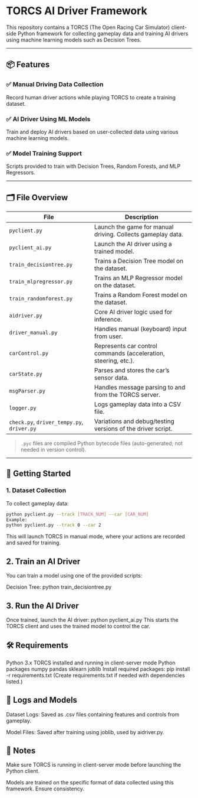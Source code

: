 # TORCS AI Driver Framework

This repository contains a TORCS (The Open Racing Car Simulator) client-side Python framework for collecting gameplay data and training AI drivers using machine learning models such as Decision Trees.

---

## 📦 Features

### ✅ Manual Driving Data Collection
Record human driver actions while playing TORCS to create a training dataset.

### ✅ AI Driver Using ML Models
Train and deploy AI drivers based on user-collected data using various machine learning models.

### ✅ Model Training Support
Scripts provided to train with Decision Trees, Random Forests, and MLP Regressors.

---

## 🗂️ File Overview

| File | Description |
|------|-------------|
| `pyclient.py` | Launch the game for manual driving. Collects gameplay data. |
| `pyclient_ai.py` | Launch the AI driver using a trained model. |
| `train_decisiontree.py` | Trains a Decision Tree model on the dataset. |
| `train_mlpregressor.py` | Trains an MLP Regressor model on the dataset. |
| `train_randomforest.py` | Trains a Random Forest model on the dataset. |
| `aidriver.py` | Core AI driver logic used for inference. |
| `driver_manual.py` | Handles manual (keyboard) input from user. |
| `carControl.py` | Represents car control commands (acceleration, steering, etc.). |
| `carState.py` | Parses and stores the car’s sensor data. |
| `msgParser.py` | Handles message parsing to and from the TORCS server. |
| `logger.py` | Logs gameplay data into a CSV file. |
| `check.py`, `driver_tempy.py`, `driver.py` | Variations and debug/testing versions of the driver script. |

> `.pyc` files are compiled Python bytecode files (auto-generated; not needed in version control).

---

## 🚀 Getting Started

### 1. Dataset Collection

To collect gameplay data:

```bash
python pyclient.py --track [TRACK_NUM] --car [CAR_NUM]
Example:
python pyclient.py --track 0 --car 2

```

This will launch TORCS in manual mode, where your actions are recorded and saved for training.

## 2. Train an AI Driver
You can train a model using one of the provided scripts:

Decision Tree:
python train_decisiontree.py
## 3. Run the AI Driver
Once trained, launch the AI driver:
python pyclient_ai.py
This starts the TORCS client and uses the trained model to control the car.

## 🛠 Requirements
Python 3.x
TORCS installed and running in client-server mode
Python packages
numpy
pandas
sklearn
joblib
Install required packages:
pip install -r requirements.txt
(Create requirements.txt if needed with dependencies listed.)

## 📂 Logs and Models
Dataset Logs: Saved as .csv files containing features and controls from gameplay.

Model Files: Saved after training using joblib, used by aidriver.py.

## 📌 Notes
Make sure TORCS is running in client-server mode before launching the Python client.

Models are trained on the specific format of data collected using this framework. Ensure consistency.

